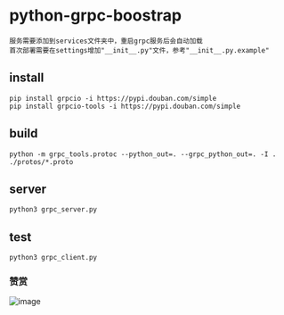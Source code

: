 # python-grpc-boostrap

    服务需要添加到services文件夹中，重启grpc服务后会自动加载 
    首次部署需要在settings增加"__init__.py"文件，参考"__init__.py.example"

## install

```shell
pip install grpcio -i https://pypi.douban.com/simple
pip install grpcio-tools -i https://pypi.douban.com/simple
```

## build

```shell
python -m grpc_tools.protoc --python_out=. --grpc_python_out=. -I . ./protos/*.proto
```

## server

```shell
python3 grpc_server.py
```

## test

```shell
python3 grpc_client.py
```

### 赞赏

![image](./appreciate.jpeg)